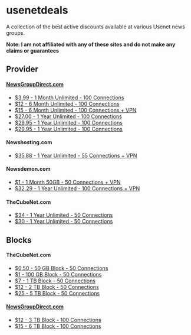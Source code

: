 # usenetdeals
A collection of the best active discounts available at various Usenet news groups.

**Note: I am not affiliated with any of these sites and do not make any claims or guarantees**

## Provider
#### [NewsGroupDirect.com](http://newsgroup.direct)

* [$3.99 - 1 Month Unlimited - 100 Connections](http://newsgroup.direct/member/billing/?planid=183)
* [$12 - 6 Month Unlimited - 100 Connections](http://newsgroup.direct/member/billing/?planid=225)
* [$15 - 6 Month Unlimited - 100 Connections + VPN](http://newsgroup.direct/member/billing/?planid=199)
* [$27.00 - 1 Year Unlimited - 100 Connections](http://newsgroup.direct/member/billing/?planid=230)
* [$29.95 - 1 Year Unlimited - 100 Connections](http://newsgroup.direct/member/billing/?planid=195)
* [$29.95 - 1 Year Unlimited - 100 Connections](http://newsgroup.direct/member/billing/?planid=195)

#### Newshosting.com
* [$35.88 - 1 Year Unlimited - 55 Connections + VPN](https://www.newshosting.com/best-deal/)

#### Newsdemon.com

* [$1 - 1 Month 50GB - 50 Connections + VPN](https://members.newsdemon.com/billinginfo.php?pricepointid=20201150)
* [$32.29 - 1 Year Unlimited - 100 Connections + VPN](https://members.newsdemon.com/billinginfo.php?pricepointid=202003011)

#### TheCubeNet.com

* [$34 - 1 Year Unlimited - 50 Connections](https://www.thecubenet.com/clients/cart.php?skip=1&pid=153&lk=221)
* [$30 - 1 Year Unlimited - 50 Connections](https://www.thecubenet.com/clients/cart.php?skip=1&pid=158&lk=221)

## Blocks

#### TheCubeNet.com
* [$0.50 - 50 GB Block - 50 Connections](https://www.thecubenet.com/clients/cart.php?skip=1&pid=155&lk=221)
* [$1 - 100 GB Block - 50 Connections](https://www.thecubenet.com/clients/cart.php?skip=1&pid=156&lk=221)
* [$7 - 1 TB Block - 50 Connections](https://www.thecubenet.com/clients/cart.php?skip=1&pid=174&lk=221)
* [$12 - 2 TB Block - 50 Connections](https://www.thecubenet.com/clients/cart.php?skip=1&pid=150&lk=221)
* [$25 - 5 TB Block - 50 Connections](https://www.thecubenet.com/clients/cart.php?skip=1&pid=160&lk=221)

#### [NewsGroupDirect.com](http://newsgroup.direct)
* [$12 - 3 TB Block - 100 Connections](http://newsgroup.direct/member/billing/?planid=200)
* [$15 - 6 TB Block - 100 Connections](http://newsgroup.direct/member/billing/?planid=199)

